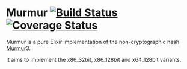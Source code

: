 Murmur [![Build Status](https://travis-ci.org/gmcabrita/murmur.png?branch=master)](https://travis-ci.org/gmcabrita/murmur)[![Coverage Status](https://img.shields.io/coveralls/gmcabrita/murmur.svg)](https://coveralls.io/r/gmcabrita/murmur?branch=master)
========

Murmur is a pure Elixir implementation of the non-cryptographic hash [Murmur3](https://code.google.com/p/smhasher/wiki/MurmurHash3).

It aims to implement the x86_32bit, x86_128bit and x64_128bit variants.
